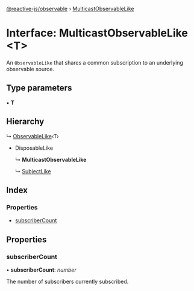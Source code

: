 [@reactive-js/observable](../README.md) › [MulticastObservableLike](multicastobservablelike.md)

# Interface: MulticastObservableLike <**T**>

An `ObservableLike` that shares a common subscription to an underlying observable source.

## Type parameters

▪ **T**

## Hierarchy

  ↳ [ObservableLike](observablelike.md)‹T›

* DisposableLike

  ↳ **MulticastObservableLike**

  ↳ [SubjectLike](subjectlike.md)

## Index

### Properties

* [subscriberCount](multicastobservablelike.md#subscribercount)

## Properties

###  subscriberCount

• **subscriberCount**: *number*

The number of subscribers currently subscribed.

